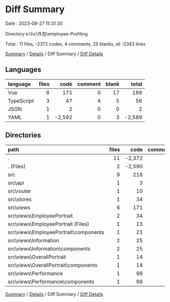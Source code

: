 # Diff Summary

Date : 2023-08-27 15:31:30

Directory e:\\hc\\外包\\employee-Profiling

Total : 11 files, -2372 codes, 4 comments, 25 blanks, all -2343 lines

[Summary](results.md) / [Details](details.md) / Diff Summary / [Diff Details](diff-details.md)

## Languages

| language   | files |   code | comment | blank |  total |
| :--------- | ----: | -----: | ------: | ----: | -----: |
| Vue        |     6 |    171 |       0 |    17 |    188 |
| TypeScript |     3 |     47 |       4 |     5 |     56 |
| JSON       |     1 |      2 |       0 |     0 |      2 |
| YAML       |     1 | -2,592 |       0 |     3 | -2,589 |

## Directories

| path                                     | files |   code | comment | blank |  total |
| :--------------------------------------- | ----: | -----: | ------: | ----: | -----: |
| .                                        |    11 | -2,372 |       4 |    25 | -2,343 |
| . (Files)                                |     2 | -2,590 |       0 |     3 | -2,587 |
| src                                      |     9 |    218 |       4 |    22 |    244 |
| src\\api                                 |     1 |      3 |       1 |     0 |      4 |
| src\\router                              |     1 |     10 |       1 |     1 |     12 |
| src\\stores                              |     1 |     34 |       2 |     4 |     40 |
| src\\views                               |     6 |    171 |       0 |    17 |    188 |
| src\\views\\EmployeePortrait             |     2 |     34 |       0 |     6 |     40 |
| src\\views\\EmployeePortrait (Files)     |     1 |     13 |       0 |    -1 |     12 |
| src\\views\\EmployeePortrait\\components |     1 |     21 |       0 |     7 |     28 |
| src\\views\\Information                  |     2 |     25 |       0 |     6 |     31 |
| src\\views\\Information\\components      |     2 |     25 |       0 |     6 |     31 |
| src\\views\\OverallPortrait              |     1 |     14 |       0 |     2 |     16 |
| src\\views\\OverallPortrait\\components  |     1 |     14 |       0 |     2 |     16 |
| src\\views\\Performance                  |     1 |     98 |       0 |     3 |    101 |
| src\\views\\Performance\\components      |     1 |     98 |       0 |     3 |    101 |

[Summary](results.md) / [Details](details.md) / Diff Summary / [Diff Details](diff-details.md)
